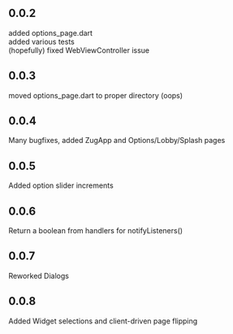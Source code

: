 ## 0.0.2

added options_page.dart <br>
added various tests <br>
(hopefully) fixed WebViewController issue

## 0.0.3

moved options_page.dart to proper directory (oops)

## 0.0.4

Many bugfixes, added ZugApp and Options/Lobby/Splash pages

## 0.0.5

Added option slider increments

## 0.0.6

Return a boolean from handlers for notifyListeners()

## 0.0.7

Reworked Dialogs

## 0.0.8

Added Widget selections and client-driven page flipping